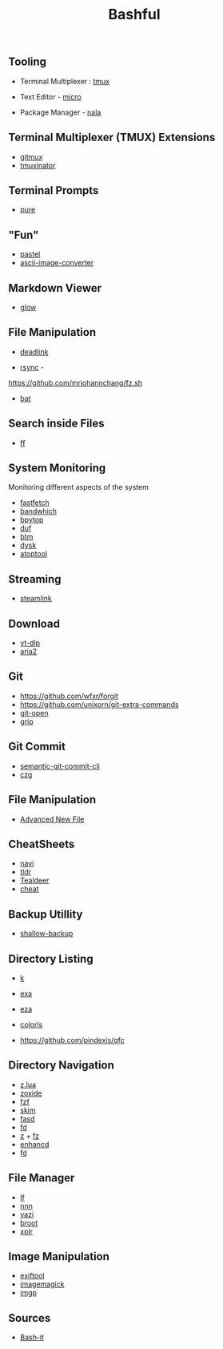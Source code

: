 <br>
<h1 align="center">Bashful</h1>
<br>

## Tooling

- Terminal Multiplexer : [tmux](https://github.com/tmux/tmux/wiki)

- Text Editor - [micro](https://micro-editor.github.io/)
- Package Manager - [nala](https://gitlab.com/volian/nala)

## Terminal Multiplexer (TMUX) Extensions

- [gitmux](https://github.com/arl/gitmux)
- [tmuxinator](https://github.com/tmuxinator/tmuxinator)

## Terminal Prompts

- [pure](https://github.com/sindresorhus/pure)

## "Fun"

- [pastel](https://github.com/sharkdp/pastel)
- [ascii-image-converter](https://github.com/TheZoraiz/ascii-image-converter)

## Markdown Viewer

- [glow](https://github.com/charmbracelet/glow)

## File Manipulation

- [deadlink](https://github.com/nschloe/deadlink)

- [rsync]() -

https://github.com/mrjohannchang/fz.sh

- [bat](https://github.com/sharkdp/bat)

## Search inside Files

- [ff](https://www.spflite.com/HtmlS/P_FF.html)

## System Monitoring

Monitoring different aspects of the system

- [fastfetch](https://github.com/fastfetch-cli/fastfetch/)
- [bandwhich](https://github.com/imsnif/bandwhich)
- [bpytop](https://github.com/aristocratos/bpytop)
- [duf](https://github.com/muesli/duf)
- [btm](https://github.com/ClementTsang/bottom)
- [dysk](https://github.com/Canop/dysk)
- [atoptool](https://www.atoptool.nl/)
   
## Streaming

- [steamlink](https://github.com/streamlink/streamlink)  

## Download

- [yt-dlp](https://github.com/yt-dlp/yt-dlp)
- [aria2](https://aria2.github.io/)

## Git 

- https://github.com/wfxr/forgit
- https://github.com/unixorn/git-extra-commands
- [git-open](https://github.com/paulirish/git-open)
- [grip](https://github.com/joeyespo/grip)
 
## Git Commit

- [semantic-git-commit-cli](https://github.com/JPeer264/node-semantic-git-commit-cli)
- [czg](https://github.com/Zhengqbbb/cz-git/tree/main/packages/cli)

## File Manipulation

- [Advanced New File](https://github.com/tanrax/terminal-AdvancedNewFile)

## CheatSheets

- [navi](https://github.com/denisidoro/navi?tab=readme-ov-file)
- [tldr](https://tldr.sh/)
- [Tealdeer](https://tealdeer-rs.github.io/tealdeer/)
- [cheat](https://github.com/cheat/cheat)

## Backup Utillity

- [shallow-backup](https://github.com/alichtman/shallow-backup?tab=readme-ov-file)

## Directory Listing

- [k](https://github.com/supercrabtree/k)
- [exa](https://github.com/ogham/exa)
- [eza](https://eza.rocks/)
- [colorls](https://github.com/athityakumar/colorls)

- https://github.com/pindexis/qfc

## Directory Navigation

- [z.lua](https://github.com/skywind3000/z.lua) 
- [zoxide](https://github.com/ajeetdsouza/zoxide)
- [fzf](https://github.com/junegunn/fzf?tab=readme-ov-file)
- [skim](https://github.com/skim-rs/skim)
- [fasd](https://github.com/clvv/fasd)
- [fd](https://github.com/sharkdp/fd)
- [z](https://github.com/rupa/z) + [fz](https://github.com/mrjohannchang/fz.sh)
- [enhancd](https://github.com/babarot/enhancd)
- [fd](https://github.com/sharkdp/fd)

## File Manager

- [lf](https://github.com/gokcehan/lf)
- [nnn](https://github.com/jarun/nnn)
- [yazi](https://github.com/sxyazi/yazi)
- [broot](https://github.com/Canop/broot)
- [xplr](https://github.com/sayanarijit/xplr)

## Image Manipulation

- [exiftool](https://exiftool.org/)
- [imagemagick]()
- [imgp](https://github.com/jarun/imgp?tab=readme-ov-file)

## Sources

- [Bash-it](https://github.com/Bash-it/bash-it)



